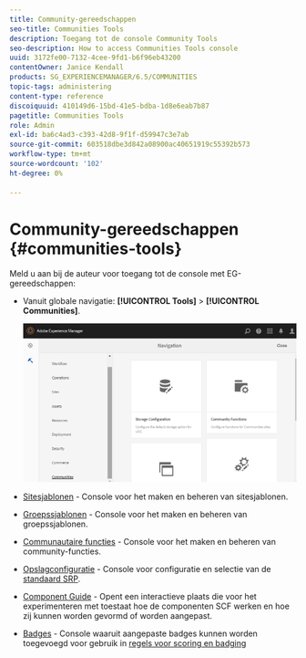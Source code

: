 ```yaml
---
title: Community-gereedschappen
seo-title: Communities Tools
description: Toegang tot de console Community Tools
seo-description: How to access Communities Tools console
uuid: 3172fe00-7132-4cee-9fd1-b6f96eb43200
contentOwner: Janice Kendall
products: SG_EXPERIENCEMANAGER/6.5/COMMUNITIES
topic-tags: administering
content-type: reference
discoiquuid: 410149d6-15bd-41e5-bdba-1d8e6eab7b87
pagetitle: Communities Tools
role: Admin
exl-id: ba6c4ad3-c393-42d8-9f1f-d59947c3e7ab
source-git-commit: 603518dbe3d842a08900ac40651919c55392b573
workflow-type: tm+mt
source-wordcount: '102'
ht-degree: 0%

---
```


# Community-gereedschappen {#communities-tools}

Meld u aan bij de auteur voor toegang tot de console met EG-gereedschappen:

* Vanuit globale navigatie: **[!UICONTROL Tools]** > **[!UICONTROL Communities]**.

   ![gemeenschappen](assets/communities-home.png)

* [Sitesjablonen](sites.md) - Console voor het maken en beheren van sitesjablonen.

* [Groepssjablonen](tools-groups.md) - Console voor het maken en beheren van groepssjablonen.

* [Communautaire functies](functions.md) - Console voor het maken en beheren van community-functies.

* [Opslagconfiguratie](srp-config.md) - Console voor configuratie en selectie van de [standaard SRP](working-with-srp.md).

* [Component Guide](components-guide.md) - Opent een interactieve plaats die voor het experimenteren met toestaat hoe de componenten SCF werken en hoe zij kunnen worden gevormd of worden aangepast.

* [Badges](badges.md) - Console waaruit aangepaste badges kunnen worden toegevoegd voor gebruik in [regels voor scoring en badging](implementing-scoring.md)
